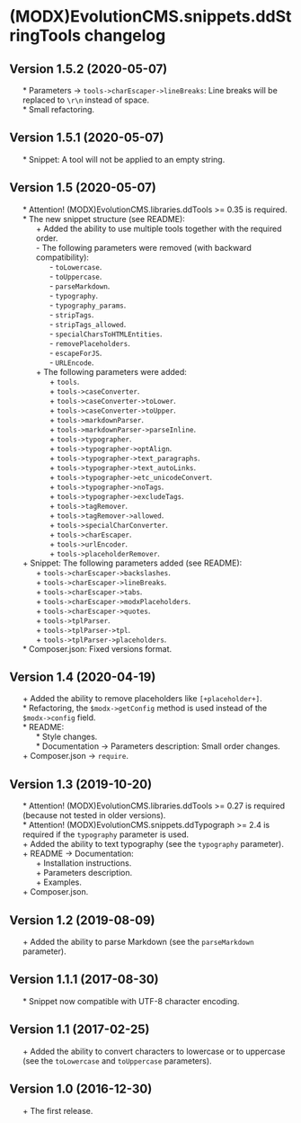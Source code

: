 # (MODX)EvolutionCMS.snippets.ddStringTools changelog


## Version 1.5.2 (2020-05-07)
* \* Parameters → `tools->charEscaper->lineBreaks`: Line breaks will be replaced to `\r\n` instead of space.
* \* Small refactoring.


## Version 1.5.1 (2020-05-07)
* \* Snippet: A tool will not be applied to an empty string.


## Version 1.5 (2020-05-07)
* \* Attention! (MODX)EvolutionCMS.libraries.ddTools >= 0.35 is required.
* \* The new snippet structure (see README):
	* \+ Added the ability to use multiple tools together with the required order.
	* \- The following parameters were removed (with backward compatibility):
		* \- `toLowercase`.
		* \- `toUppercase`.
		* \- `parseMarkdown`.
		* \- `typography`.
		* \- `typography_params`.
		* \- `stripTags`.
		* \- `stripTags_allowed`.
		* \- `specialCharsToHTMLEntities`.
		* \- `removePlaceholders`.
		* \- `escapeForJS`.
		* \- `URLEncode`.
	* \+ The following parameters were added:
		* \+ `tools`.
		* \+ `tools->caseConverter`.
		* \+ `tools->caseConverter->toLower`.
		* \+ `tools->caseConverter->toUpper`.
		* \+ `tools->markdownParser`.
		* \+ `tools->markdownParser->parseInline`.
		* \+ `tools->typographer`.
		* \+ `tools->typographer->optAlign`.
		* \+ `tools->typographer->text_paragraphs`.
		* \+ `tools->typographer->text_autoLinks`.
		* \+ `tools->typographer->etc_unicodeConvert`.
		* \+ `tools->typographer->noTags`.
		* \+ `tools->typographer->excludeTags`.
		* \+ `tools->tagRemover`.
		* \+ `tools->tagRemover->allowed`.
		* \+ `tools->specialCharConverter`.
		* \+ `tools->charEscaper`.
		* \+ `tools->urlEncoder`.
		* \+ `tools->placeholderRemover`.
* \+ Snippet: The following parameters added (see README):
	* \+ `tools->charEscaper->backslashes`.
	* \+ `tools->charEscaper->lineBreaks`.
	* \+ `tools->charEscaper->tabs`.
	* \+ `tools->charEscaper->modxPlaceholders`.
	* \+ `tools->charEscaper->quotes`.
	* \+ `tools->tplParser`.
	* \+ `tools->tplParser->tpl`.
	* \+ `tools->tplParser->placeholders`.
* \* Composer.json: Fixed versions format.


## Version 1.4 (2020-04-19)
* \+ Added the ability to remove placeholders like `[+placeholder+]`.
* \* Refactoring, the `$modx->getConfig` method is used instead of the `$modx->config` field.
* \* README:
	* \* Style changes.
	* \* Documentation → Parameters description: Small order changes.
* \+ Composer.json → `require`.


## Version 1.3 (2019-10-20)
* \* Attention! (MODX)EvolutionCMS.libraries.ddTools >= 0.27 is required (because not tested in older versions).
* \* Attention! (MODX)EvolutionCMS.snippets.ddTypograph >= 2.4 is required if the `typography` parameter is used.
* \+ Added the ability to text typography (see the `typography` parameter).
* \+ README → Documentation:
	* \+ Installation instructions.
	* \+ Parameters description.
	* \+ Examples.
* \+ Composer.json.


## Version 1.2 (2019-08-09)
* \+ Added the ability to parse Markdown (see the `parseMarkdown` parameter).


## Version 1.1.1 (2017-08-30)
* \* Snippet now compatible with UTF-8 character encoding.


## Version 1.1 (2017-02-25)
* \+ Added the ability to convert characters to lowercase or to uppercase (see the `toLowercase` and `toUppercase` parameters).


## Version 1.0 (2016-12-30)
* \+ The first release.


<link rel="stylesheet" type="text/css" href="https://DivanDesign.ru/assets/files/ddMarkdown.css" />
<style>ul{list-style:none;}</style>